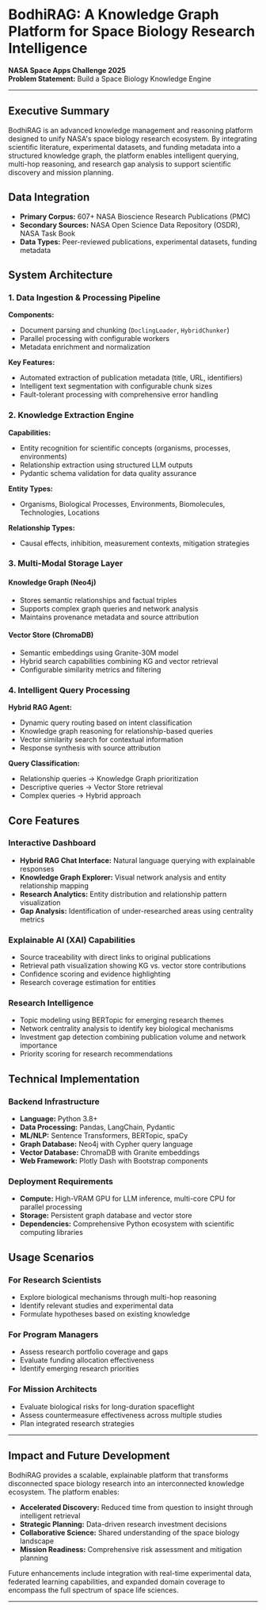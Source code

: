 # BodhiRAG: A Knowledge Graph Platform for Space Biology Research Intelligence

**NASA Space Apps Challenge 2025**  
**Problem Statement:** Build a Space Biology Knowledge Engine

---

## Executive Summary

BodhiRAG is an advanced knowledge management and reasoning platform designed to unify NASA's space biology research ecosystem. By integrating scientific literature, experimental datasets, and funding metadata into a structured knowledge graph, the platform enables intelligent querying, multi-hop reasoning, and research gap analysis to support scientific discovery and mission planning.

## Data Integration

- **Primary Corpus:** 607+ NASA Bioscience Research Publications (PMC)
- **Secondary Sources:** NASA Open Science Data Repository (OSDR), NASA Task Book
- **Data Types:** Peer-reviewed publications, experimental datasets, funding metadata

## System Architecture

### 1. Data Ingestion & Processing Pipeline

**Components:**
- Document parsing and chunking (`DoclingLoader`, `HybridChunker`)
- Parallel processing with configurable workers
- Metadata enrichment and normalization

**Key Features:**
- Automated extraction of publication metadata (title, URL, identifiers)
- Intelligent text segmentation with configurable chunk sizes
- Fault-tolerant processing with comprehensive error handling

### 2. Knowledge Extraction Engine

**Capabilities:**
- Entity recognition for scientific concepts (organisms, processes, environments)
- Relationship extraction using structured LLM outputs
- Pydantic schema validation for data quality assurance

**Entity Types:**
- Organisms, Biological Processes, Environments, Biomolecules, Technologies, Locations

**Relationship Types:**
- Causal effects, inhibition, measurement contexts, mitigation strategies

### 3. Multi-Modal Storage Layer

#### Knowledge Graph (Neo4j)
- Stores semantic relationships and factual triples
- Supports complex graph queries and network analysis
- Maintains provenance metadata and source attribution

#### Vector Store (ChromaDB)
- Semantic embeddings using Granite-30M model
- Hybrid search capabilities combining KG and vector retrieval
- Configurable similarity metrics and filtering

### 4. Intelligent Query Processing

**Hybrid RAG Agent:**
- Dynamic query routing based on intent classification
- Knowledge graph reasoning for relationship-based queries
- Vector similarity search for contextual information
- Response synthesis with source attribution

**Query Classification:**
- Relationship queries → Knowledge Graph prioritization
- Descriptive queries → Vector Store retrieval
- Complex queries → Hybrid approach

## Core Features

### Interactive Dashboard
- **Hybrid RAG Chat Interface:** Natural language querying with explainable responses
- **Knowledge Graph Explorer:** Visual network analysis and entity relationship mapping
- **Research Analytics:** Entity distribution and relationship pattern visualization
- **Gap Analysis:** Identification of under-researched areas using centrality metrics

### Explainable AI (XAI) Capabilities
- Source traceability with direct links to original publications
- Retrieval path visualization showing KG vs. vector store contributions
- Confidence scoring and evidence highlighting
- Research coverage estimation for entities

### Research Intelligence
- Topic modeling using BERTopic for emerging research themes
- Network centrality analysis to identify key biological mechanisms
- Investment gap detection combining publication volume and network importance
- Priority scoring for research recommendations

## Technical Implementation

### Backend Infrastructure
- **Language:** Python 3.8+
- **Data Processing:** Pandas, LangChain, Pydantic
- **ML/NLP:** Sentence Transformers, BERTopic, spaCy
- **Graph Database:** Neo4j with Cypher query language
- **Vector Database:** ChromaDB with Granite embeddings
- **Web Framework:** Plotly Dash with Bootstrap components

### Deployment Requirements
- **Compute:** High-VRAM GPU for LLM inference, multi-core CPU for parallel processing
- **Storage:** Persistent graph database and vector store
- **Dependencies:** Comprehensive Python ecosystem with scientific computing libraries

## Usage Scenarios

### For Research Scientists
- Explore biological mechanisms through multi-hop reasoning
- Identify relevant studies and experimental data
- Formulate hypotheses based on existing knowledge

### For Program Managers
- Assess research portfolio coverage and gaps
- Evaluate funding allocation effectiveness
- Identify emerging research priorities

### For Mission Architects
- Evaluate biological risks for long-duration spaceflight
- Assess countermeasure effectiveness across multiple studies
- Plan integrated research strategies

---

## Impact and Future Development

BodhiRAG provides a scalable, explainable platform that transforms disconnected space biology research into an interconnected knowledge ecosystem. The platform enables:

- **Accelerated Discovery:** Reduced time from question to insight through intelligent retrieval
- **Strategic Planning:** Data-driven research investment decisions
- **Collaborative Science:** Shared understanding of the space biology landscape
- **Mission Readiness:** Comprehensive risk assessment and mitigation planning

Future enhancements include integration with real-time experimental data, federated learning capabilities, and expanded domain coverage to encompass the full spectrum of space life sciences.

---
